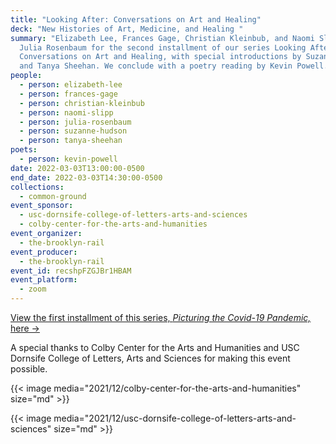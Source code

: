 ```yaml
---
title: "Looking After: Conversations on Art and Healing"
deck: "New Histories of Art, Medicine, and Healing "
summary: "Elizabeth Lee, Frances Gage, Christian Kleinbub, and Naomi Slipp join
  Julia Rosenbaum for the second installment of our series Looking After:
  Conversations on Art and Healing, with special introductions by Suzanne Hudson
  and Tanya Sheehan. We conclude with a poetry reading by Kevin Powell."
people:
  - person: elizabeth-lee
  - person: frances-gage
  - person: christian-kleinbub
  - person: naomi-slipp
  - person: julia-rosenbaum
  - person: suzanne-hudson
  - person: tanya-sheehan
poets:
  - person: kevin-powell
date: 2022-03-03T13:00:00-0500
end_date: 2022-03-03T14:30:00-0500
collections:
  - common-ground
event_sponsor:
  - usc-dornsife-college-of-letters-arts-and-sciences
  - colby-center-for-the-arts-and-humanities
event_organizer:
  - the-brooklyn-rail
event_producer:
  - the-brooklyn-rail
event_id: recshpFZGJBr1HBAM
event_platform:
  - zoom
---
```

[View the first installment of this series, *Picturing the Covid-19 Pandemic,* here →](https://brooklynrail.org/events/2022/02/03/looking-after-conversations-on-art-and-healing/)

A special thanks to Colby Center for the Arts and Humanities and USC Dornsife College of Letters, Arts and Sciences for making this event possible. 

{{< image media="2021/12/colby-center-for-the-arts-and-humanities" size="md" >}}

{{< image media="2021/12/usc-dornsife-college-of-letters-arts-and-sciences" size="md" >}}

[](https://www.lissongallery.com/exhibitions/haroon-mirza-a-dyson-sphere)